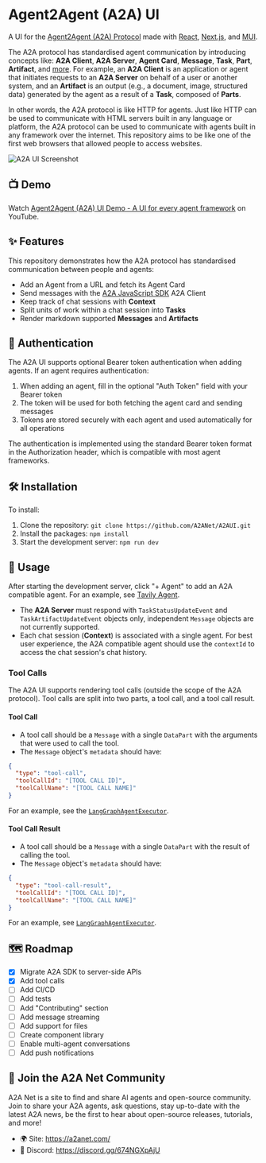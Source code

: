 # Agent2Agent (A2A) UI

A UI for the [Agent2Agent (A2A) Protocol](https://google-a2a.github.io/A2A/) made with [React](https://react.dev/), [Next.js](https://nextjs.org/), and [MUI](https://mui.com/).

The A2A protocol has standardised agent communication by introducing concepts like: **A2A Client**, **A2A Server**, **Agent Card**, **Message**, **Task**, **Part**, **Artifact**, and [more](https://a2aproject.github.io/A2A/latest/topics/key-concepts/).
For example, an **A2A Client** is an application or agent that initiates requests to an **A2A Server** on behalf of a user or another system, and an **Artifact** is an output (e.g., a document, image, structured data) generated by the agent as a result of a **Task**, composed of **Parts**.

In other words, the A2A protocol is like HTTP for agents.
Just like HTTP can be used to communicate with HTML servers built in any language or platform, the A2A protocol can be used to communicate with agents built in any framework over the internet.
This repository aims to be like one of the first web browsers that allowed people to access websites.

![A2A UI Screenshot](/images/A2A%20UI%20Screenshot.jpeg)

## 📺 Demo

Watch [Agent2Agent (A2A) UI Demo - A UI for every agent framework](https://www.youtube.com/watch?v=A4objPue-XM) on YouTube.

## ✨ Features

This repository demonstrates how the A2A protocol has standardised communication between people and agents:

- Add an Agent from a URL and fetch its Agent Card
- Send messages with the [A2A JavaScript SDK](https://github.com/a2aproject/a2a-js) A2A Client
- Keep track of chat sessions with **Context**
- Split units of work within a chat session into **Tasks**
- Render markdown supported **Messages** and **Artifacts**

## 🔐 Authentication

The A2A UI supports optional Bearer token authentication when adding agents. If an agent requires authentication:

1. When adding an agent, fill in the optional "Auth Token" field with your Bearer token
2. The token will be used for both fetching the agent card and sending messages
3. Tokens are stored securely with each agent and used automatically for all operations

The authentication is implemented using the standard Bearer token format in the Authorization header, which is compatible with most agent frameworks.

## 🛠️ Installation

To install:

1. Clone the repository: `git clone https://github.com/A2ANet/A2AUI.git`
2. Install the packages: `npm install`
3. Start the development server: `npm run dev`

## 🚀 Usage

After starting the development server, click "+ Agent" to add an A2A compatible agent.
For an example, see [Tavily Agent](https://github.com/A2ANet/TavilyAgent).

- The **A2A Server** must respond with `TaskStatusUpdateEvent` and `TaskArtifactUpdateEvent` objects only, independent `Message` objects are not currently supported.
- Each chat session (**Context**) is associated with a single agent. For best user experience, the A2A compatible agent should use the `contextId` to access the chat session's chat history.

### Tool Calls

The A2A UI supports rendering tool calls (outside the scope of the A2A protocol).
Tool calls are split into two parts, a tool call, and a tool call result.

#### Tool Call

- A tool call should be a `Message` with a single `DataPart` with the arguments that were used to call the tool.
- The `Message` object's `metadata` should have:

```json
{
  "type": "tool-call",
  "toolCallId": "[TOOL CALL ID]",
  "toolCallName": "[TOOL CALL NAME]"
}
```

For an example, see the [`LangGraphAgentExecutor`](https://github.com/a2anet/a2anet-python/blob/main/src/a2anet/executors/langgraph.py).

#### Tool Call Result

- A tool call should be a `Message` with a single `DataPart` with the result of calling the tool.
- The `Message` object's `metadata` should have:

```json
{
  "type": "tool-call-result",
  "toolCallId": "[TOOL CALL ID]",
  "toolCallName": "[TOOL CALL NAME]"
}
```

For an example, see [`LangGraphAgentExecutor`](https://github.com/a2anet/a2anet-python/blob/main/src/a2anet/executors/langgraph.py).

## 🗺️ Roadmap

- [x] Migrate A2A SDK to server-side APIs
- [x] Add tool calls
- [ ] Add CI/CD
- [ ] Add tests
- [ ] Add "Contributing" section
- [ ] Add message streaming
- [ ] Add support for files
- [ ] Create component library
- [ ] Enable multi-agent conversations
- [ ] Add push notifications

## 🤝 Join the A2A Net Community

A2A Net is a site to find and share AI agents and open-source community. Join to share your A2A agents, ask questions, stay up-to-date with the latest A2A news, be the first to hear about open-source releases, tutorials, and more!

- 🌍 Site: https://a2anet.com/
- 🤖 Discord: https://discord.gg/674NGXpAjU
